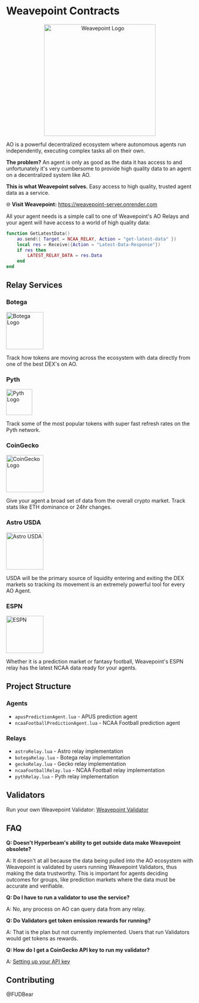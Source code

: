 # Weavepoint Contracts

<div align="center">
  <img src="https://arweave.net/a1oV1GL54mZ7UYA9whTCRCBF00M2SxkjEkIqL9L2HLE" alt="Weavepoint Logo" width="300">
</div>

AO is a powerful decentralized ecosystem where autonomous agents run independently, executing complex tasks all on their own.

**The problem?** An agent is only as good as the data it has access to and unfortunately it's very cumbersome to provide high quality data to an agent on a decentralized system like AO.

**This is what Weavepoint solves.** Easy access to high quality, trusted agent data as a service.

🌐 **Visit Weavepoint:** https://weavepoint-server.onrender.com

All your agent needs is a simple call to one of Weavepoint's AO Relays and your agent will have access to a world of high quality data:

```lua
function GetLatestData()
    ao.send({ Target = NCAA_RELAY, Action = "get-latest-data" })
    local res = Receive({Action = "Latest-Data-Response"})
    if res then
        LATEST_RELAY_DATA = res.Data
    end
end
```

## Relay Services

### Botega
<img src="https://arweave.net/xLhA02fXSgZ1USx4wJ3_wcTx8ONk7kslo99zUyh2OQ4" alt="Botega Logo" width="100">

Track how tokens are moving across the ecosystem with data directly from one of the best DEX's on AO.

### Pyth
<img src="https://arweave.net/0Cw9f2GIzM6NvfMDof3n95HLCOK3YUe_60uz_trhIDo" alt="Pyth Logo" width="70">

Track some of the most popular tokens with super fast refresh rates on the Pyth network.

### CoinGecko
<img src="https://arweave.net/GK4qGR4T3N4a0Xq4bMF42QJI6jYK6bh3epwVIHXKXJ8" alt="CoinGecko Logo" width="100">

Give your agent a broad set of data from the overall crypto market. Track stats like ETH dominance or 24hr changes.

### Astro USDA
<img src="https://arweave.net/5ni8_67p9tb9b4twi24OPLGfBb6gY0eijep0r7OK4Yc" alt="Astro USDA" width="100">

USDA will be the primary source of liquidity entering and exiting the DEX markets so tracking its movement is an extremely powerful tool for every AO Agent.

### ESPN
<img src="https://arweave.net/-dFa1kPKMpVx7xlcysH2nNOc3GJfU9pjX6saEVZKq_A" alt="ESPN" width="100">

Whether it is a prediction market or fantasy football, Weavepoint's ESPN relay has the latest NCAA data ready for your agents.

## Project Structure

### Agents
- `apusPredictionAgent.lua` - APUS prediction agent
- `ncaaFootballPredictionAgent.lua` - NCAA Football prediction agent

### Relays
- `astroRelay.lua` - Astro relay implementation
- `botegaRelay.lua` - Botega relay implementation
- `geckoRelay.lua` - Gecko relay implementation
- `ncaaFootballRelay.lua` - NCAA Football relay implementation
- `pythRelay.lua` - Pyth relay implementation

## Validators

Run your own Weavepoint Validator: [Weavepoint Validator](https://github.com/FUDBear/Weavepoint-Validator)

## FAQ

**Q: Doesn't Hyperbeam's ability to get outside data make Weavepoint obsolete?**

A: It doesn't at all because the data being pulled into the AO ecosystem with Weavepoint is validated by users running Weavepoint Validators, thus making the data trustworthy. This is important for agents deciding outcomes for groups, like prediction markets where the data must be accurate and verifiable.

**Q: Do I have to run a validator to use the service?**

A: No, any process on AO can query data from any relay.

**Q: Do Validators get token emission rewards for running?**

A: That is the plan but not currently implemented. Users that run Validators would get tokens as rewards.

**Q: How do I get a CoinGecko API key to run my validator?**

A: [Setting up your API key](https://docs.coingecko.com/reference/setting-up-your-api-key)

## Contributing

@FUDBear
